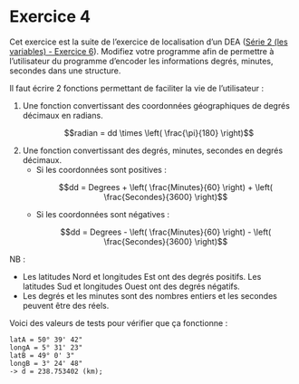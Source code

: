 # Exercice 4

Cet exercice est la suite de l’exercice de localisation d’un DEA ([Série 2 (les variables) - Exercice 6](https://tech.io/playgrounds/55269/2---les-variables/exercice-6)). Modifiez votre programme afin de permettre à l’utilisateur du programme d’encoder les informations degrés, minutes, secondes dans une structure.

Il faut écrire 2 fonctions permettant de faciliter la vie de l’utilisateur :

<ol>
<li> 
Une fonction convertissant des coordonnées géographiques de degrés décimaux en radians.

```math
radian = dd \times \left( \frac{\pi}{180} \right)
```

</li>
<li>
Une fonction convertissant des degrés, minutes, secondes en degrés décimaux.
<ul>
<li>
Si les coordonnées sont positives :

```math
dd = Degrees + \left( \frac{Minutes}{60} \right) + \left( \frac{Secondes}{3600} \right)
```

</li>
<li>
Si les coordonnées sont négatives :

```math
dd = Degrees - \left( \frac{Minutes}{60} \right) - \left( \frac{Secondes}{3600} \right)
```

</li>
</li>
</ol>

NB : 
- Les latitudes Nord et longitudes Est ont des degrés positifs. Les latitudes Sud et longitudes Ouest ont des degrés négatifs.
- Les degrés et les minutes sont des nombres entiers et les secondes peuvent être des réels.

Voici des valeurs de tests pour vérifier que ça fonctionne :

    latA = 50° 39' 42"
    longA = 5° 31' 23"
    latB = 49° 0' 3"
    longB = 3° 24' 48"
    -> d = 238.753402 (km);